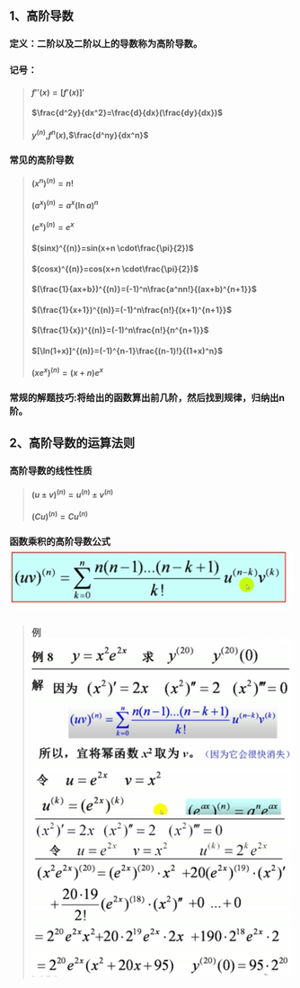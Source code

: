 ## 1、高阶导数
### 定义：二阶以及二阶以上的导数称为高阶导数。
### 记号：
> #### $f''(x)=[f'(x)]'$
> #### $\frac{d^2y}{dx^2}=\frac{d}{dx}(\frac{dy}{dx})$
> #### $y^{(n)}$,$f^{n}(x)$,$\frac{d^ny}{dx^n}$

### 常见的高阶导数
> #### $(x^n)^{(n)}=n!$
> #### $(a^x)^{(n)}=a^x(\ln a)^n$
> #### $(e^x)^{(n)}=e^x$
> #### $(sinx)^{(n)}=sin(x+n \cdot\frac{\pi}{2})$
> #### $(cosx)^{(n)}=cos(x+n \cdot\frac{\pi}{2})$
> #### $(\frac{1}{ax+b})^{(n)}=(-1)^n\frac{a^nn!}{(ax+b)^{n+1}}$
> #### $(\frac{1}{x+1})^{(n)}=(-1)^n\frac{n!}{(x+1)^{n+1}}$
> #### $(\frac{1}{x})^{(n)}=(-1)^n\frac{n!}{n^{n+1}}$
> #### $[\ln(1+x)]^{(n)}=(-1)^{n-1}\frac{(n-1)!}{(1+x)^n}$
> #### $(xe^x)^{(n)}=(x+n)e^x$

### 常规的解题技巧:将给出的函数算出前几阶，然后找到规律，归纳出n阶。

## 2、高阶导数的运算法则
### 高阶导数的线性性质
> #### $(u \pm v)^{(n)}=u^{(n)} \pm v^{(n)}$
> #### $(Cu)^{(n)}=Cu^{(n)}$
### 函数乘积的高阶导数公式![](assets/markdown-img-paste-20180324204251752.png)
> ### 例![](assets/markdown-img-paste-2018032420431745.png)![](assets/markdown-img-paste-20180324204352123.png)
